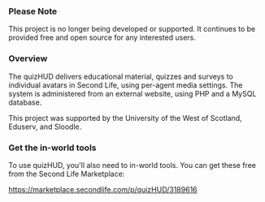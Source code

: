 ### Please Note ###
This project is no longer being developed or supported. It continues to be provided free and open source for any interested users.

### Overview ###
The quizHUD delivers educational material, quizzes and surveys to individual avatars in Second Life, using per-agent media settings. The system is administered from an external website, using PHP and a MySQL database.

This project was supported by the University of the West of Scotland, Eduserv, and Sloodle.

### Get the in-world tools ###
To use quizHUD, you'll also need to in-world tools. You can get these free from the Second Life Marketplace:

https://marketplace.secondlife.com/p/quizHUD/3189616